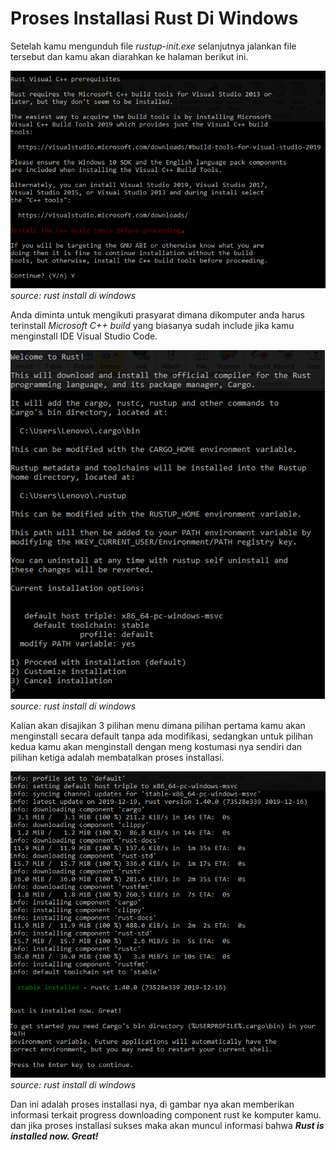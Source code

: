# Proses Installasi Rust Di Windows
Setelah kamu mengunduh file *rustup-init.exe* selanjutnya jalankan file tersebut dan kamu akan diarahkan ke halaman berikut ini.  

![rust installasi 1](../img/rust-install-1.png)  
*source: rust install di windows*  

Anda diminta untuk mengikuti prasyarat dimana dikomputer anda harus terinstall *Microsoft C++ build* yang biasanya sudah include jika kamu menginstall IDE Visual Studio Code.  

![rust installasi 2](../img/rust-install-2.png)  
*source: rust install di windows*  

Kalian akan disajikan 3 pilihan menu dimana pilihan pertama kamu akan menginstall secara default tanpa ada modifikasi, sedangkan untuk pilihan kedua kamu akan menginstall dengan meng kostumasi nya sendiri dan pilihan ketiga adalah membatalkan proses installasi.   

![rust installasi 3](../img/rust-install-3.png)  
*source: rust install di windows*   

Dan ini adalah proses installasi nya, di gambar nya akan memberikan informasi terkait progress downloading component rust ke komputer kamu. dan jika proses installasi sukses maka akan muncul informasi bahwa ***Rust is installed now. Great!***